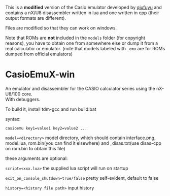 This is a **modified** version of the Casio emulator developed by [qiufuyu](https://github.com/qiufuyu123/CasioEmuX) and contains a nX/U8 disassembler written in lua and one written in cpp (their output formats are different).

Files are modified so that they can work on windows.

Note that ROMs are **not** included in the `models` folder (for copyright reasons), you have to obtain one from somewhere else or dump it from a real calculator or emulator. (note that models labeled with `_emu` are for ROMs dumped from official emulators)


# CasioEmuX-win

An emulator and disassembler for the CASIO calculator series using the nX-U8/100 core.  
With debuggers.

To build it, install tdm-gcc and run build.bat

syntax:

`casioemu key1=value1 key2=value2 ...`

`model=<directory>` model directory, which should contain interface.png, model.lua, rom.bin(you can find it elsewhere) and _disas.txt(use disas-cpp on rom.bin to obtain this file)

these arguments are optional:

`script=<xxx.lua>` the supplied lua script will run on startup

`exit_on_console_shutdown=true/false` pretty self-evident, default to false

`history=<history file path>` input history
